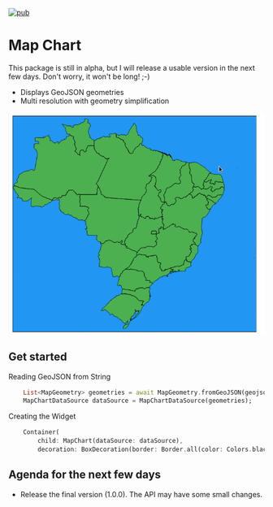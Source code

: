 [![pub](https://img.shields.io/pub/v/tabbed_view.svg)](https://pub.dev/packages/mapchart)

# Map Chart

This package is still in alpha, but I will release a usable version in the next few days. Don't worry, it won't be long! ;-)

* Displays GeoJSON geometries
* Multi resolution with geometry simplification

![mapchart](https://raw.githubusercontent.com/caduandrade/images/main/mapchart/mapchart.gif)

## Get started

Reading GeoJSON from String
```dart
    List<MapGeometry> geometries = await MapGeometry.fromGeoJSON(geojson);
    MapChartDataSource dataSource = MapChartDataSource(geometries);
```

Creating the Widget
```dart
    Container(
        child: MapChart(dataSource: dataSource),
        decoration: BoxDecoration(border: Border.all(color: Colors.black);
```

## Agenda for the next few days

* Release the final version (1.0.0). The API may have some small changes.